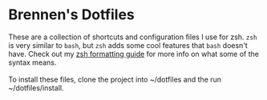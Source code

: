# Brennen's Dotfiles
These are a collection of shortcuts and configuration files I use for zsh. <code>zsh</code> is very similar to <code>bash</code>, but <code>zsh</code> adds some cool features that <code>bash</code> doesn't have. Check out my [zsh formatting guide](ZSH_GUIDE.md) for more info on what some of the syntax means.
<br><br>
To install these files, clone the project into ~/dotfiles and the run ~/dotfiles/install.
